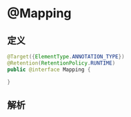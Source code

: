 # @Mapping

## 定义

```java
@Target({ElementType.ANNOTATION_TYPE})
@Retention(RetentionPolicy.RUNTIME)
public @interface Mapping {

}
```

## 解析



